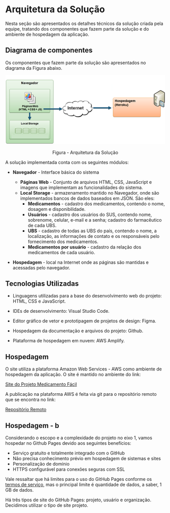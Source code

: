 # Arquitetura da Solução

Nesta seção são apresentados os detalhes técnicos da solução criada pela equipe, tratando dos componentes que fazem parte da solução e do ambiente de hospedagem da aplicação. 

## Diagrama de componentes

Os componentes que fazem parte da solução são apresentados no diagrama da Figura abaixo. 

![Diagrama de Componentes](img/componentes.png)
<center>Figura - Arquitetura da Solução</center>

A solução implementada conta com os seguintes módulos:
- **Navegador** - Interface básica do sistema  
  - **Páginas Web** - Conjunto de arquivos HTML, CSS, JavaScript e imagens que implementam as funcionalidades do sistema.
   - **Local Storage** - armazenamento mantido no Navegador, onde são implementados bancos de dados baseados em JSON. São eles: 
     - **Medicamentos** - cadastro dos medicamentos, contendo o nome, dosagem e disponibilidade.
     - **Usuários** - cadastro dos usuários do SUS, contendo nome, sobrenome, celular, e-mail e a senha; cadastro do farmacêutico de cada UBS.
     - **UBS** - cadastro de todas as UBS do país, contendo o nome, a localização, as informações de contato e os responsáveis pelo fornecimento dos medicamentos.
     - **Medicamentos por usuário** - cadastro da relação dos medicamentos de cada usuário.
 
 - **Hospedagem** - local na Internet onde as páginas são mantidas e acessadas pelo navegador. 

## Tecnologias Utilizadas

- Linguagens utilizadas para a base do desenvolvimento web do projeto: HTML, CSS e JavaScript. 

- IDEs de desenvolvimento: Visual Studio Code.

- Editor gráfico de vetor e prototipagem de projetos de design: Figma.

- Hospedagem da documentação e arquivos do projeto: Github.

- Plataforma de hospedagem em nuvem: AWS Amplify.

## Hospedagem

O site utiliza a plataforma Amazon Web Services - AWS como ambiente de hospedagem da aplicação. O site é mantido no ambiente do link: 

[Site do Projeto Medicamento Fácil](https://main.d3hwghqgn7vvmi.amplifyapp.com/)

A publicação na plataforma AWS é feita via git para o repositório remoto que se encontra no link: 

[Repositório Remoto](XXXXXXXXX)

## Hospedagem - b

Considerando o escopo e a complexidade do projeto no eixo 1, vamos hospedar no Github Pages devido aos seguintes benefícios:
- Serviço gratuito e totalmente integrado com o GitHub
- Não precisa conhecimento prévio em hospedagem de sistemas e sites
- Personalização de domínio
- HTTPS configurável para conexões seguras com SSL

Vale ressaltar que há limites para o uso do GitHub Pages conforme os [termos de serviço](https://docs.github.com/pt/free-pro-team@latest/github/site-policy/github-terms-of-service), mas o principal limite é quantidade de dados, a saber, 1 GB de dados.

Há três tipos de site do GitHub Pages: projeto, usuário e organização. Decidimos utilizar o tipo de site projeto.
